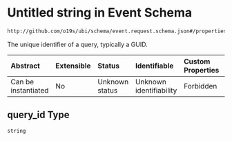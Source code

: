 # Untitled string in Event Schema

```txt
http://github.com/o19s/ubi/schema/event.request.schema.json#/properties/query_id
```

The unique identifier of a query, typically a GUID.

| Abstract            | Extensible | Status         | Identifiable            | Custom Properties | Additional Properties | Access Restrictions | Defined In                                                                                |
| :------------------ | :--------- | :------------- | :---------------------- | :---------------- | :-------------------- | :------------------ | :---------------------------------------------------------------------------------------- |
| Can be instantiated | No         | Unknown status | Unknown identifiability | Forbidden         | Allowed               | none                | [event.request.schema.json\*](../../out/event.request.schema.json "open original schema") |

## query\_id Type

`string`
